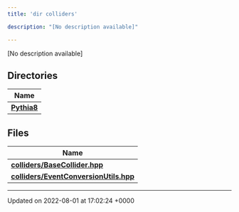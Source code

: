 ```yaml
---
title: 'dir colliders'

description: "[No description available]"

---
```







[No description available]

## Directories

| Name           |
| -------------- |
| **[Pythia8](/documentation/code/files/dir_1f7cbebc080ad51a0fd4bd5825e55e9f/#dir-pythia8)**  |

## Files

| Name           |
| -------------- |
| **[colliders/BaseCollider.hpp](/documentation/code/files/basecollider_8hpp/#file-basecollider.hpp)**  |
| **[colliders/EventConversionUtils.hpp](/documentation/code/files/eventconversionutils_8hpp/#file-eventconversionutils.hpp)**  |






-------------------------------

Updated on 2022-08-01 at 17:02:24 +0000
